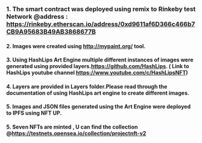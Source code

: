 ###  1. The smart contract was deployed using remix to Rinkeby test Network @address : https://rinkeby.etherscan.io/address/0xd9611af6D366c466b7CB9A95683B49AB3868677B

#### 2. Images were created using http://mypaint.org/ tool.

#### 3. Using HashLips Art Engine multiple different instances of images were generated using provided layers.https://github.com/HashLips. ( Link to HashLips youtube     channel https://www.youtube.com/c/HashLipsNFT)

#### 4. Layers are provided in Layers folder.Please read through the documentation of using HashLips art engine to create different images.

#### 5. Images and JSON files generated using the Art Engine were deployed to IPFS using NFT UP.

#### 5. Seven NFTs are minted , U can find the collection @https://testnets.opensea.io/collection/projectnft-v2






